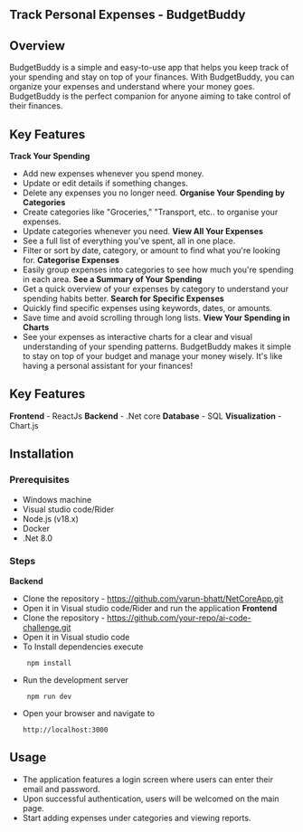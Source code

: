 ## Track Personal Expenses - BudgetBuddy
## Overview
BudgetBuddy is a simple and easy-to-use app that helps you keep track of your spending and stay on top of your finances. With BudgetBuddy, you can organize your expenses and understand where your money goes. BudgetBuddy is the perfect companion for anyone aiming to take control of their finances.
## Key Features
**Track Your Spending**
 - Add new expenses whenever you spend money.
 - Update or edit details if something changes.
 - Delete any expenses you no longer need.
 **Organise Your Spending by Categories**
- Create categories like "Groceries," "Transport, etc.. to organise your expenses.
- Update categories whenever you need.
**View All Your Expenses**
- See a full list of everything you've spent, all in one place.
- Filter or sort by date, category, or amount to find what you're looking for.
**Categorise Expenses**
- Easily group expenses into categories to see how much you're spending in each area.
**See a Summary of Your Spending**
- Get a quick overview of your expenses by category to understand your spending habits better.
**Search for Specific Expenses**
- Quickly find specific expenses using keywords, dates, or amounts.
- Save time and avoid scrolling through long lists.
**View Your Spending in Charts**
- See your expenses as interactive charts for a clear and visual understanding of your spending patterns.
BudgetBuddy makes it simple to stay on top of your budget and manage your money wisely. It's like having a personal assistant for your finances!
## Key Features
**Frontend**  - ReactJs
**Backend**  - .Net core
**Database**  - SQL
**Visualization**  - Chart.js
## Installation
### Prerequisites
- Windows machine
- Visual studio code/Rider
- Node.js (v18.x)
- Docker
- .Net 8.0
### Steps
**Backend**
- Clone the repository - https://github.com/varun-bhatt/NetCoreApp.git
- Open it in Visual studio code/Rider and run the application
**Frontend**
- Clone the repository - https://github.com/your-repo/ai-code-challenge.git
- Open it in Visual studio code
- To Install dependencies execute
  ```
   npm install
   ```
- Run the development server
  ```
   npm run dev
   ```
- Open your browser and navigate to
   ```
   http://localhost:3000
   ```
## Usage
- The application features a login screen where users can enter their email and password.
- Upon successful authentication, users will be welcomed on the main page.
- Start adding expenses under categories and viewing reports.